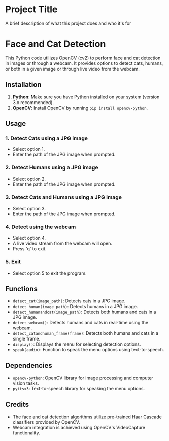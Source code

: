 
# Project Title

A brief description of what this project does and who it's for
# Face and Cat Detection

This Python code utilizes OpenCV (cv2) to perform face and cat detection in images or through a webcam. It provides options to detect cats, humans, or both in a given image or through live video from the webcam.

## Installation

1. **Python**: Make sure you have Python installed on your system (version 3.x recommended).
2. **OpenCV**: Install OpenCV by running `pip install opencv-python`.

## Usage

### 1. Detect Cats using a JPG image
   - Select option 1.
   - Enter the path of the JPG image when prompted.

### 2. Detect Humans using a JPG image
   - Select option 2.
   - Enter the path of the JPG image when prompted.

### 3. Detect Cats and Humans using a JPG image
   - Select option 3.
   - Enter the path of the JPG image when prompted.

### 4. Detect using the webcam
   - Select option 4.
   - A live video stream from the webcam will open.
   - Press 'q' to exit.

### 5. Exit
   - Select option 5 to exit the program.

## Functions

- `detect_cat(image_path)`: Detects cats in a JPG image.
- `detect_human(image_path)`: Detects humans in a JPG image.
- `detect_humanandcat(image_path)`: Detects both humans and cats in a JPG image.
- `detect_webcam()`: Detects humans and cats in real-time using the webcam.
- `detect_catandhuman_frame(frame)`: Detects both humans and cats in a single frame.
- `display()`: Displays the menu for selecting detection options.
- `speak(audio)`: Function to speak the menu options using text-to-speech.

## Dependencies

- `opencv-python`: OpenCV library for image processing and computer vision tasks.
- `pyttsx3`: Text-to-speech library for speaking the menu options.

## Credits

- The face and cat detection algorithms utilize pre-trained Haar Cascade classifiers provided by OpenCV.
- Webcam integration is achieved using OpenCV's VideoCapture functionality.

 